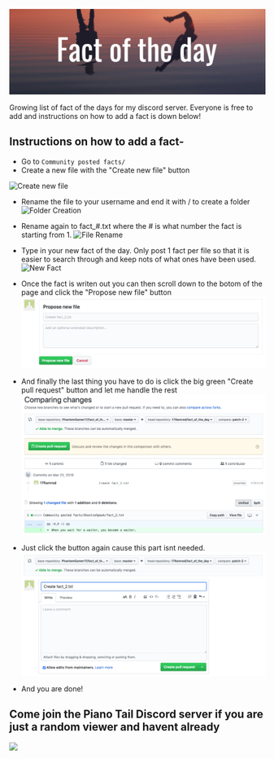 ![Fact of the Day](/images/fact_of_the_day.png)

Growing list of fact of the days for my discord server.
Everyone is free to add and instructions on how to add a fact is down below!

## Instructions on how to add a fact-

- Go to ```Community posted facts/```
- Create a new file with the "Create new file" button

![Create new file](/images/create_new_file.png)
- Rename the file to your username and end it with / to create a folder
![Folder Creation](/images/folder_creation.png)

- Rename again to fact_#.txt where the # is what number the fact is starting from 1.
![File Rename](/images/file_rename.png)
- Type in your new fact of the day. Only post 1 fact per file so that it is easier to search through and keep nots of what ones have been used.
![New Fact](/images/new_fact.png)

- Once the fact is writen out you can then scroll down to the botom of the page and click the "Propose new file" button
![Propose new file](/images/propose_new_file.png)

- And finally the last thing you have to do is click the big green "Create pull request" button and let me handle the rest
![Create pull request](/images/create_pull_request.png)

- Just click the button again cause this part isnt needed.
![Create pull request again](/images/create_pull_request_again.png)

- And you are done!

## Come join the Piano Tail Discord server if you are just a random viewer and havent already
[![](https://discordapp.com/api/guilds/482975052355338252/embed.png?style=banner1)](https://discord.gg/ec4xmWM)
